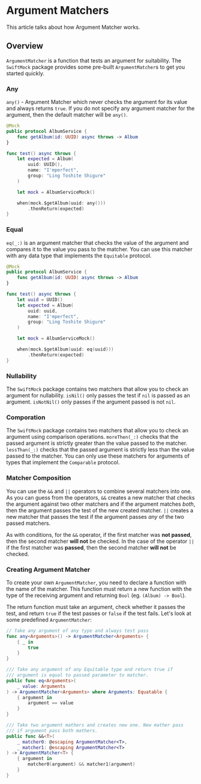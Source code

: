 # Argument Matchers

This article talks about how Argument Matcher works.

## Overview

``ArgumentMatcher`` is a function that tests an argument for suitability. The ``SwiftMock`` package provides some pre-built ``ArgumentMatcher``s to get you started quickly.

### Any

``any()`` - Argument Matcher which never checks the argument for its value and always returns `true`. If you do not specify any argument matcher for the argument, then the default matcher will be ``any()``.

```swift 
@Mock
public protocol AlbumService {
	func getAlbum(id: UUID) async throws -> Album
}

func test() async throws {
	let expected = Album(
		uuid: UUID(),
		name: "I'mperfect",
		group: "Ling Toshite Shigure"
	)

	let mock = AlbumServiceMock()

	when(mock.$getAlbum(uuid: any()))
		.thenReturn(expected)
}
```

### Equal

``eq(_:)`` is an argument matcher that checks the value of the argument and compares it to the value you pass to the matcher. You can use this matcher with any data type that implements the `Equitable` protocol.

```swift 
@Mock
public protocol AlbumService {
	func getAlbum(id: UUID) async throws -> Album
}

func test() async throws {
	let uuid = UUID() 
	let expected = Album(
		uuid: uuid,
		name: "I'mperfect",
		group: "Ling Toshite Shigure"
	)

	let mock = AlbumServiceMock()

	when(mock.$getAlbum(uuid: eq(uuid)))
		.thenReturn(expected)
}
```

### Nullability

The ``SwiftMock`` package contains two matchers that allow you to check an argument for nullability. ``isNil()`` only passes the test if `nil` is passed as an argument. ``isNotNil()`` only passes if the argument passed is not `nil`.

### Comporation

The ``SwiftMock`` package contains two matchers that allow you to check an argument using comparison operations. ``moreThen(_:)`` checks that the passed argument is strictly greater than the value passed to the matcher. ``lessThan(_:)`` checks that the passed argument is strictly less than the value passed to the matcher. You can only use these matchers for arguments of types that implement the `Comparable` protocol.

### Matcher Composition

You can use the `&&` and `||` operators to combine several matchers into one. As you can guess from the operators, `&&` creates a new matcher that checks the argument against two other matchers and if the argument matches *both*, then the argument passes the test of the new created matcher. `||` creates a new matcher that passes the test if the argument passes *any* of the two passed matchers.

As with conditions, for the `&&` operator, if the first matcher was **not passed**, then the second matcher **will not** be checked. In the case of the operator `||` if the first matcher was **passed**, then the second matcher **will not** be checked.

### Creating Argument Matcher

To create your own ``ArgumentMatcher``, you need to declare a function with the name of the matcher. This function must return a new function with the type of the receiving argument and returning `Bool` (eg. `(Album) -> Bool`).

The return function must take an argument, check whether it passes the test, and return `true` if the test passes or `false` if the test fails. Let's look at some predefined ``ArgumentMatcher``:

```swift
// Take any argument of any type and always test pass
func any<Arguments>() -> ArgumentMatcher<Arguments> {
	{ _ in
		true
	}
}
```

```swift
/// Take any argument of any Equitable type and return true if
/// argument is equal to passed parameter to matcher.
public func eq<Arguments>(
	_ value: Arguments
) -> ArgumentMatcher<Arguments> where Arguments: Equatable {
	{ argument in
		argument == value
	}
}
```

```swift
/// Take two argument mathers and creates new one. New mather pass
/// if argument pass both mathers.
public func &&<T>(
	_ matcher0: @escaping ArgumentMatcher<T>, 
	_ matcher1: @escaping ArgumentMatcher<T>
) -> ArgumentMatcher<T> {
	{ argument in
		matcher0(argument) && matcher1(argument)
	}
}
```

